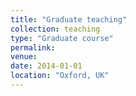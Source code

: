 ```yaml
---
title: "Graduate teaching"
collection: teaching
type: "Graduate course"
permalink: 
venue: 
date: 2014-01-01
location: "Oxford, UK"
---
```

